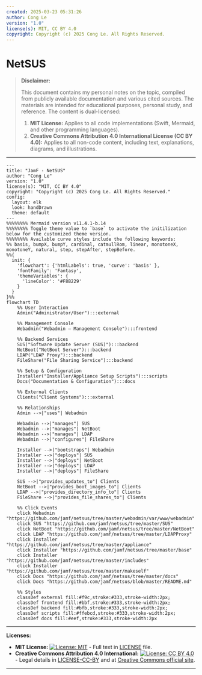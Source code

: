 ```yaml
---
created: 2025-03-23 05:31:26
author: Cong Le
version: "1.0"
license(s): MIT, CC BY 4.0
copyright: Copyright (c) 2025 Cong Le. All Rights Reserved.
---
```




# NetSUS
> **Disclaimer:**
>
> This document contains my personal notes on the topic,
> compiled from publicly available documentation and various cited sources.
> The materials are intended for educational purposes, personal study, and reference.
> The content is dual-licensed:
> 1. **MIT License:** Applies to all code implementations (Swift, Mermaid, and other programming languages).
> 2. **Creative Commons Attribution 4.0 International License (CC BY 4.0):** Applies to all non-code content, including text, explanations, diagrams, and illustrations.
---



```mermaid
---
title: "JamF - NetSUS"
author: "Cong Le"
version: "1.0"
license(s): "MIT, CC BY 4.0"
copyright: "Copyright (c) 2025 Cong Le. All Rights Reserved."
config:
  layout: elk
  look: handDrawn
  theme: default
---
%%%%%%%% Mermaid version v11.4.1-b.14
%%%%%%%% Toggle theme value to `base` to activate the initilization below for the customized theme version.
%%%%%%%% Available curve styles include the following keywords:
%% basis, bumpX, bumpY, cardinal, catmullRom, linear, monotoneX, monotoneY, natural, step, stepAfter, stepBefore.
%%{
  init: {
    'flowchart': {'htmlLabels': true, 'curve': 'basis' },
    'fontFamily': 'Fantasy',
    'themeVariables': {
      'lineColor': '#F8B229'
    }
  }
}%%
flowchart TD
    %% User Interaction
    Admin("Administrator/User"):::external

    %% Management Console
    Webadmin("Webadmin – Management Console"):::frontend

    %% Backend Services
    SUS("Software Update Server (SUS)"):::backend
    NetBoot("NetBoot Server"):::backend
    LDAP("LDAP Proxy"):::backend
    FileShare("File Sharing Service"):::backend

    %% Setup & Configuration
    Installer("Installer/Appliance Setup Scripts"):::scripts
    Docs("Documentation & Configuration"):::docs

    %% External Clients
    Clients("Client Systems"):::external

    %% Relationships
    Admin -->|"uses"| Webadmin

    Webadmin -->|"manages"| SUS
    Webadmin -->|"manages"| NetBoot
    Webadmin -->|"manages"| LDAP
    Webadmin -->|"configures"| FileShare

    Installer -->|"bootstraps"| Webadmin
    Installer -->|"deploys"| SUS
    Installer -->|"deploys"| NetBoot
    Installer -->|"deploys"| LDAP
    Installer -->|"deploys"| FileShare

    SUS -->|"provides_updates_to"| Clients
    NetBoot -->|"provides_boot_images_to"| Clients
    LDAP -->|"provides_directory_info_to"| Clients
    FileShare -->|"provides_file_shares_to"| Clients

    %% Click Events
    click Webadmin "https://github.com/jamf/netsus/tree/master/webadmin/var/www/webadmin"
    click SUS "https://github.com/jamf/netsus/tree/master/SUS"
    click NetBoot "https://github.com/jamf/netsus/tree/master/NetBoot"
    click LDAP "https://github.com/jamf/netsus/tree/master/LDAPProxy"
    click Installer "https://github.com/jamf/netsus/tree/master/appliance"
    click Installer "https://github.com/jamf/netsus/tree/master/base"
    click Installer "https://github.com/jamf/netsus/tree/master/includes"
    click Installer "https://github.com/jamf/netsus/tree/master/makeself"
    click Docs "https://github.com/jamf/netsus/tree/master/docs"
    click Docs "https://github.com/jamf/netsus/blob/master/README.md"

    %% Styles
    classDef external fill:#f9c,stroke:#333,stroke-width:2px;
    classDef frontend fill:#bbf,stroke:#333,stroke-width:2px;
    classDef backend fill:#bfb,stroke:#333,stroke-width:2px;
    classDef scripts fill:#ffebcd,stroke:#333,stroke-width:2px;
    classDef docs fill:#eef,stroke:#333,stroke-width:2px

```





---
**Licenses:**

- **MIT License:**  [![License: MIT](https://img.shields.io/badge/License-MIT-yellow.svg)](LICENSE) - Full text in [LICENSE](LICENSE) file.
- **Creative Commons Attribution 4.0 International:** [![License: CC BY 4.0](https://licensebuttons.net/l/by/4.0/88x31.png)](LICENSE-CC-BY) - Legal details in [LICENSE-CC-BY](LICENSE-CC-BY) and at [Creative Commons official site](http://creativecommons.org/licenses/by/4.0/).

---